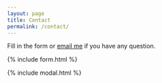 ```yaml
---
layout: page
title: Contact
permalink: /contact/
---
```


Fill in the form or [email me](mailto:{{site.email}}) if you have any question.

{% include form.html %}

{% include modal.html %}
